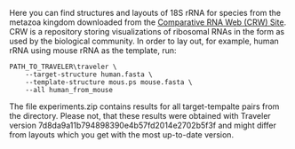 Here you can find structures and layouts of 18S rRNA for species from the metazoa kingdom downloaded from the  [Comparative RNA Web (CRW) Site](http://www.rna.icmb.utexas.edu/). CRW is a repository storing visualizations of ribosomal RNAs in the form as used by the biological community. In order to lay out, for example, human rRNA using mouse rRNA as the template, run:

```shell
PATH_TO_TRAVELER\traveler \
    --target-structure human.fasta \
    --template-structure mous.ps mouse.fasta \
    --all human_from_mouse
```
The file experiments.zip contains results for all target-tempalte pairs from the directory. Please not, that these results were obtained with Traveler version 7d8da9a11b794898390e4b57fd2014e2702b5f3f and might differ from layouts which you get with the most up-to-date version.
